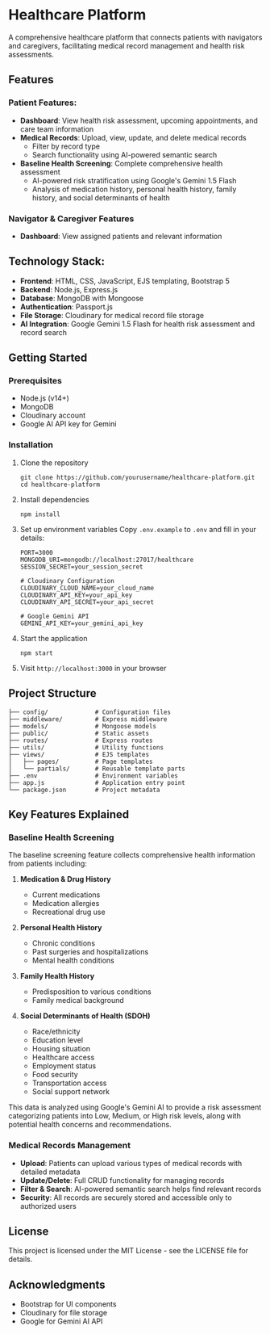 # Healthcare Platform

A comprehensive healthcare platform that connects patients with navigators and caregivers, facilitating medical record management and health risk assessments.

## Features

### Patient Features:

- **Dashboard**: View health risk assessment, upcoming appointments, and care team information
- **Medical Records**: Upload, view, update, and delete medical records
  - Filter by record type
  - Search functionality using AI-powered semantic search
- **Baseline Health Screening**: Complete comprehensive health assessment
  - AI-powered risk stratification using Google's Gemini 1.5 Flash
  - Analysis of medication history, personal health history, family history, and social determinants of health

### Navigator & Caregiver Features

- **Dashboard**: View assigned patients and relevant information

## Technology Stack:

- **Frontend**: HTML, CSS, JavaScript, EJS templating, Bootstrap 5
- **Backend**: Node.js, Express.js
- **Database**: MongoDB with Mongoose
- **Authentication**: Passport.js
- **File Storage**: Cloudinary for medical record file storage
- **AI Integration**: Google Gemini 1.5 Flash for health risk assessment and record search

## Getting Started

### Prerequisites

- Node.js (v14+)
- MongoDB
- Cloudinary account
- Google AI API key for Gemini

### Installation

1. Clone the repository

   ```
   git clone https://github.com/yourusername/healthcare-platform.git
   cd healthcare-platform
   ```

2. Install dependencies

   ```
   npm install
   ```

3. Set up environment variables
   Copy `.env.example` to `.env` and fill in your details:

   ```
   PORT=3000
   MONGODB_URI=mongodb://localhost:27017/healthcare
   SESSION_SECRET=your_session_secret

   # Cloudinary Configuration
   CLOUDINARY_CLOUD_NAME=your_cloud_name
   CLOUDINARY_API_KEY=your_api_key
   CLOUDINARY_API_SECRET=your_api_secret

   # Google Gemini API
   GEMINI_API_KEY=your_gemini_api_key
   ```

4. Start the application

   ```
   npm start
   ```

5. Visit `http://localhost:3000` in your browser

## Project Structure

```
├── config/             # Configuration files
├── middleware/         # Express middleware
├── models/             # Mongoose models
├── public/             # Static assets
├── routes/             # Express routes
├── utils/              # Utility functions
├── views/              # EJS templates
│   ├── pages/          # Page templates
│   └── partials/       # Reusable template parts
├── .env                # Environment variables
├── app.js              # Application entry point
└── package.json        # Project metadata
```

## Key Features Explained

### Baseline Health Screening

The baseline screening feature collects comprehensive health information from patients including:

1. **Medication & Drug History**

   - Current medications
   - Medication allergies
   - Recreational drug use

2. **Personal Health History**

   - Chronic conditions
   - Past surgeries and hospitalizations
   - Mental health conditions

3. **Family Health History**

   - Predisposition to various conditions
   - Family medical background

4. **Social Determinants of Health (SDOH)**
   - Race/ethnicity
   - Education level
   - Housing situation
   - Healthcare access
   - Employment status
   - Food security
   - Transportation access
   - Social support network

This data is analyzed using Google's Gemini AI to provide a risk assessment categorizing patients into Low, Medium, or High risk levels, along with potential health concerns and recommendations.

### Medical Records Management

- **Upload**: Patients can upload various types of medical records with detailed metadata
- **Update/Delete**: Full CRUD functionality for managing records
- **Filter & Search**: AI-powered semantic search helps find relevant records
- **Security**: All records are securely stored and accessible only to authorized users

## License

This project is licensed under the MIT License - see the LICENSE file for details.

## Acknowledgments

- Bootstrap for UI components
- Cloudinary for file storage
- Google for Gemini AI API
